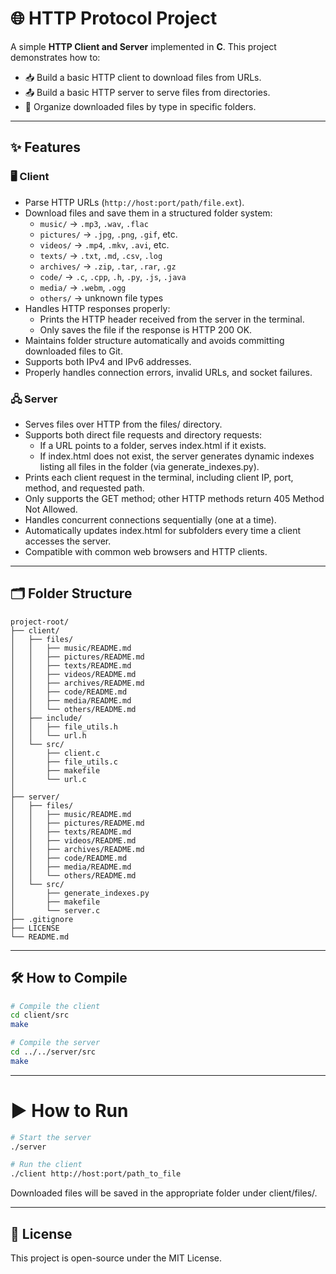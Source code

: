 # 🌐 HTTP Protocol Project

A simple **HTTP Client and Server** implemented in **C**.
This project demonstrates how to:

- 📥 Build a basic HTTP client to download files from URLs.
- 📤 Build a basic HTTP server to serve files from directories.
- 📂 Organize downloaded files by type in specific folders.

---

## ✨ Features

### 🖥️ Client
- Parse HTTP URLs (`http://host:port/path/file.ext`).
- Download files and save them in a structured folder system:
  - `music/` → `.mp3`, `.wav`, `.flac`
  - `pictures/` → `.jpg`, `.png`, `.gif`, etc.
  - `videos/` → `.mp4`, `.mkv`, `.avi`, etc.
  - `texts/` → `.txt`, `.md`, `.csv`, `.log`
  - `archives/` → `.zip`, `.tar`, `.rar`, `.gz`
  - `code/` → `.c`, `.cpp`, `.h`, `.py`, `.js`, `.java`
  - `media/` → `.webm`, `.ogg`
  - `others/` → unknown file types
- Handles HTTP responses properly:
  - Prints the HTTP header received from the server in the terminal.
  - Only saves the file if the response is HTTP 200 OK.
- Maintains folder structure automatically and avoids committing downloaded files to Git.
- Supports both IPv4 and IPv6 addresses.
- Properly handles connection errors, invalid URLs, and socket failures.

### 🖧 Server
- Serves files over HTTP from the files/ directory.
- Supports both direct file requests and directory requests:
  - If a URL points to a folder, serves index.html if it exists.
  - If index.html does not exist, the server generates dynamic indexes listing all files in the folder (via generate_indexes.py).
- Prints each client request in the terminal, including client IP, port, method, and requested path.
- Only supports the GET method; other HTTP methods return 405 Method Not Allowed.
- Handles concurrent connections sequentially (one at a time).
- Automatically updates index.html for subfolders every time a client accesses the server.
- Compatible with common web browsers and HTTP clients.

---

## 🗂️ Folder Structure
```
project-root/
├── client/
│   ├── files/
│   │   ├── music/README.md
│   │   ├── pictures/README.md
│   │   ├── texts/README.md
│   │   ├── videos/README.md
│   │   ├── archives/README.md
│   │   ├── code/README.md
│   │   ├── media/README.md
│   │   └── others/README.md
│   ├── include/
│   │   ├── file_utils.h
│   │   └── url.h
│   └── src/
│       ├── client.c
│       ├── file_utils.c
│       ├── makefile
│       └── url.c
│
├── server/
│   ├── files/
│   │   ├── music/README.md
│   │   ├── pictures/README.md
│   │   ├── texts/README.md
│   │   ├── videos/README.md
│   │   ├── archives/README.md
│   │   ├── code/README.md
│   │   ├── media/README.md
│   │   └── others/README.md
│   └── src/
│       ├── generate_indexes.py
│       ├── makefile
│       └── server.c
├── .gitignore
├── LICENSE
└── README.md
```

---

## 🛠️ How to Compile
```bash
# Compile the client
cd client/src
make

# Compile the server
cd ../../server/src
make
```

---

# ▶️ How to Run
```bash
# Start the server
./server

# Run the client
./client http://host:port/path_to_file
```

Downloaded files will be saved in the appropriate folder under client/files/.

---

## 📝 License
This project is open-source under the MIT License.
